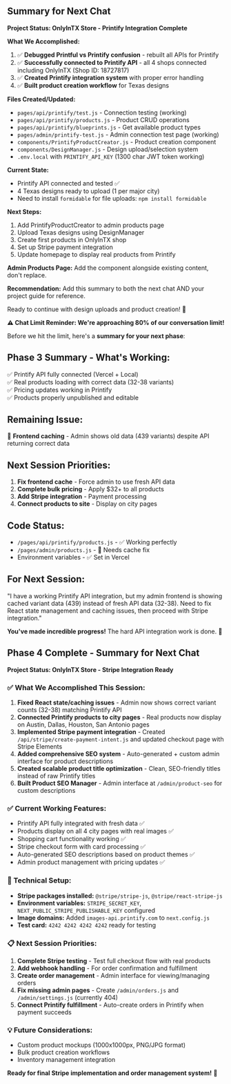 ## Summary for Next Chat

**Project Status: OnlyInTX Store - Printify Integration Complete**

**What We Accomplished:**
1. ✅ **Debugged Printful vs Printify confusion** - rebuilt all APIs for Printify
2. ✅ **Successfully connected to Printify API** - all 4 shops connected including OnlyInTX (Shop ID: 18727817)
3. ✅ **Created Printify integration system** with proper error handling
4. ✅ **Built product creation workflow** for Texas designs

**Files Created/Updated:**
- `pages/api/printify/test.js` - Connection testing (working)
- `pages/api/printify/products.js` - Product CRUD operations
- `pages/api/printify/blueprints.js` - Get available product types
- `pages/admin/printify-test.js` - Admin connection test page (working)
- `components/PrintifyProductCreator.js` - Product creation component
- `components/DesignManager.js` - Design upload/selection system
- `.env.local` with `PRINTIFY_API_KEY` (1300 char JWT token working)

**Current State:**
- Printify API connected and tested ✅
- 4 Texas designs ready to upload (1 per major city)
- Need to install `formidable` for file uploads: `npm install formidable`

**Next Steps:**
1. Add PrintifyProductCreator to admin products page
2. Upload Texas designs using DesignManager
3. Create first products in OnlyInTX shop
4. Set up Stripe payment integration
5. Update homepage to display real products from Printify

**Admin Products Page:** Add the component alongside existing content, don't replace.

**Recommendation:** Add this summary to both the next chat AND your project guide for reference.

Ready to continue with design uploads and product creation! 🤠

**⚠️ Chat Limit Reminder: We're approaching 80% of our conversation limit!**

Before we hit the limit, here's a **summary for your next phase**:

## **Phase 3 Summary - What's Working:**
✅ Printify API fully connected (Vercel + Local)  
✅ Real products loading with correct data (32-38 variants)  
✅ Pricing updates working in Printify  
✅ Products properly unpublished and editable  

## **Remaining Issue:**
🔄 **Frontend caching** - Admin shows old data (439 variants) despite API returning correct data

## **Next Session Priorities:**
1. **Fix frontend cache** - Force admin to use fresh API data
2. **Complete bulk pricing** - Apply $32+ to all products  
3. **Add Stripe integration** - Payment processing
4. **Connect products to site** - Display on city pages

## **Code Status:**
- `/pages/api/printify/products.js` - ✅ Working perfectly
- `/pages/admin/products.js` - 🔄 Needs cache fix
- Environment variables - ✅ Set in Vercel

## **For Next Session:**
"I have a working Printify API integration, but my admin frontend is showing cached variant data (439) instead of fresh API data (32-38). Need to fix React state management and caching issues, then proceed with Stripe integration."

**You've made incredible progress!** The hard API integration work is done. 🚀
## **Phase 4 Complete - Summary for Next Chat**

**Project Status: OnlyInTX Store - Stripe Integration Ready**

### **✅ What We Accomplished This Session:**
1. **Fixed React state/caching issues** - Admin now shows correct variant counts (32-38) matching Printify API
2. **Connected Printify products to city pages** - Real products now display on Austin, Dallas, Houston, San Antonio pages
3. **Implemented Stripe payment integration** - Created `/api/stripe/create-payment-intent.js` and updated checkout page with Stripe Elements
4. **Added comprehensive SEO system** - Auto-generated + custom admin interface for product descriptions
5. **Created scalable product title optimization** - Clean, SEO-friendly titles instead of raw Printify titles
6. **Built Product SEO Manager** - Admin interface at `/admin/product-seo` for custom descriptions

### **✅ Current Working Features:**
- Printify API fully integrated with fresh data ✅
- Products display on all 4 city pages with real images ✅  
- Shopping cart functionality working ✅
- Stripe checkout form with card processing ✅
- Auto-generated SEO descriptions based on product themes ✅
- Admin product management with pricing updates ✅

### **🔧 Technical Setup:**
- **Stripe packages installed:** `@stripe/stripe-js`, `@stripe/react-stripe-js`
- **Environment variables:** `STRIPE_SECRET_KEY`, `NEXT_PUBLIC_STRIPE_PUBLISHABLE_KEY` configured
- **Image domains:** Added `images-api.printify.com` to `next.config.js`
- **Test card:** `4242 4242 4242 4242` ready for testing

### **📋 Next Session Priorities:**
1. **Complete Stripe testing** - Test full checkout flow with real products
2. **Add webhook handling** - For order confirmation and fulfillment
3. **Create order management** - Admin interface for viewing/managing orders
4. **Fix missing admin pages** - Create `/admin/orders.js` and `/admin/settings.js` (currently 404)
5. **Connect Printify fulfillment** - Auto-create orders in Printify when payment succeeds

### **💡 Future Considerations:**
- Custom product mockups (1000x1000px, PNG/JPG format)
- Bulk product creation workflows
- Inventory management integration

**Ready for final Stripe implementation and order management system!** 🚀